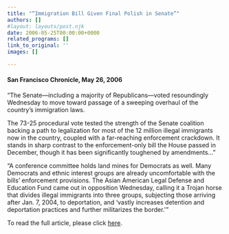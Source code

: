 ```yaml
---
title: "“Immigration Bill Given Final Polish in Senate”"
authors: []
#layout: layouts/post.njk
date: 2006-05-25T00:00:00+0000
related_programs: []
link_to_original: ''
images: []

---
```

#### San Francisco Chronicle, May 26, 2006

“The Senate—including a majority of Republicans—voted resoundingly Wednesday to move toward passage of a sweeping overhaul of the country’s immigration laws.

The 73-25 procedural vote tested the strength of the Senate coalition backing a path to legalization for most of the 12 million illegal immigrants now in the country, coupled with a far-reaching enforcement crackdown. It stands in sharp contrast to the enforcement-only bill the House passed in December, though it has been significantly toughened by amendments…”

“A conference committee holds land mines for Democrats as well. Many Democrats and ethnic interest groups are already uncomfortable with the bills’ enforcement provisions. The Asian American Legal Defense and Education Fund came out in opposition Wednesday, calling it a Trojan horse that divides illegal immigrants into three groups, subjecting those arriving after Jan. 7, 2004, to deportation, and ‘vastly increases detention and deportation practices and further militarizes the border.'”

To read the full article, please click [here](https://www.sfgate.com/cgi-bin/article.cgi?file=/chronicle/archive/2006/05/25/MNG53J1MJ91.DTL&type=politics).